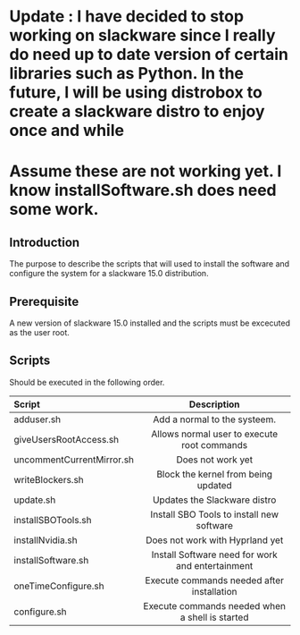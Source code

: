 # Update : I have decided to stop working on slackware since I really do need up to date version of certain libraries such as Python.  In the future, I will be using distrobox to create a slackware distro to enjoy once and while 

# Assume these are not working yet.  I know installSoftware.sh does need some work.

## Introduction
The purpose to describe the scripts that will used to install the software and configure the system 
for a slackware 15.0 distribution.

## Prerequisite
A new version of slackware 15.0 installed and the scripts must be excecuted as the user root.

## Scripts
Should be executed in the following order.

| Script                    | Description                                      |
| :------------------       | :---------:                                      |
| adduser.sh                | Add a normal to the systeem.                     |
| giveUsersRootAccess.sh    | Allows normal user to execute root commands      |  
| uncommentCurrentMirror.sh | Does not work yet                                |
| writeBlockers.sh          | Block the kernel from being updated              |
| update.sh                 | Updates the Slackware distro                     |
| installSBOTools.sh        | Install SBO Tools to install new software        |
| installNvidia.sh          | Does not work with Hyprland yet                  |
| installSoftware.sh        | Install Software need for work and entertainment |
| oneTimeConfigure.sh       | Execute commands needed after installation       |
| configure.sh              | Execute commands needed when a shell is started  |
